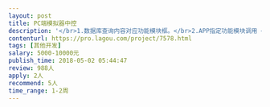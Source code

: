 ```yaml
---                
layout: post       
title: PC端模拟器中控           
description: '</br>1.数据库查询内容对应功能模块框。</br>2.APP指定功能模块调用 </br>3.多线程开启模拟器安装指定APK。</br>4.多线程打开模拟器内apk软件，执行模拟器里的APK软件。</br>5.中控软件获取对应模拟器，内容写入数据库。</br>6.运行日志框</br>7.界面上要能打开指定模拟器，比如数据库显示</br>8.需要契约精神的朋友来完成。</br>大致功能很简单，主要就是把模拟器通过调用到中控控制操作，然后写一些固定操作任务脚本就可以了。</br>'     
contenturl: https://pro.lagou.com/project/7578.html      
tags: [其他开发]            
salary: 5000-10000元          
publish_time: 2018-05-02 05:44:47         
review: 988人                   
apply: 2人                   
recommend: 5人                   
time_range: 1-2周              
---                 
```

